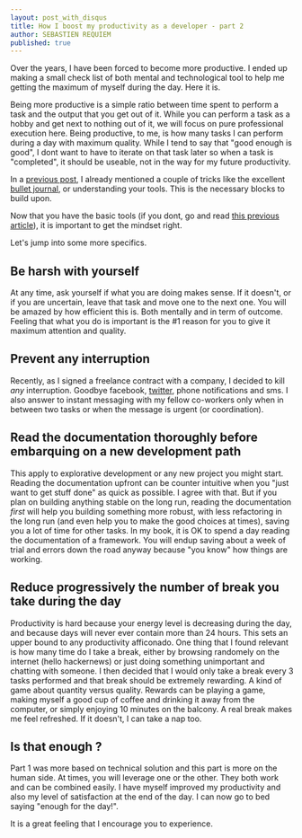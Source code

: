```yaml
---
layout: post_with_disqus
title: How I boost my productivity as a developer - part 2
author: SEBASTIEN REQUIEM
published: true
---
```


<p class="intro">Over the years, I have been forced to become more productive. I ended up making a small check list of both mental and technological tool to help me getting the maximum of myself during the day. Here it is.</p>

Being more productive is a simple ratio between time spent to perform a task and the output that you get out of it. While you can perform a task as a hobby and get next to nothing out of it, we will focus on pure professional execution here. Being productive, to me, is how many tasks I can perform during a day with maximum quality. While I tend to say that "good enough is good", I dont want to have to iterate on that task later so when a task is "completed", it should be useable, not in the way for my future productivity.

In a [previous post](http://sebastien.requiem.fr/2014/02/01/how-i-boost-my-productivity-as-a-developer.html), I already mentioned a couple of tricks like the excellent [bullet journal](http://bulletjournal.com), or understanding your tools. This is the necessary blocks to build upon.

Now that you have the basic tools (if you dont, go and read [this previous article](http://sebastien.requiem.fr/2014/02/01/how-i-boost-my-productivity-as-a-developer.html)), it is important to get the mindset right.

Let's jump into some more specifics.

## Be harsh with yourself ##

At any time, ask yourself if what you are doing makes sense. If it doesn't, or if you are uncertain, leave that task and move one to the next one. You will be amazed by how efficient this is. Both mentally and in term of outcome. Feeling that what you do is important is the #1 reason for you to give it maximum attention and quality.

## Prevent any interruption ##

Recently, as I signed a freelance contract with a company, I decided to kill _any_ interruption. Goodbye facebook, [twitter](http://twitter.com/kiddouk), phone notifications and sms. I also answer to instant messaging with my fellow co-workers only when in between two tasks or when the message is urgent (or coordination).

## Read the documentation thoroughly before embarquing on a new development path ##

This apply to explorative development or any new project you might start. Reading the documentation upfront can be counter intuitive when you "just want to get stuff done" as quick as possible. I agree with that. But if you plan on building anything stable on the long run, reading the documentation _first_ will help you building something more robust, with less refactoring in the long run (and even help you to make the good choices at times), saving you a lot of time for other tasks. In my book, it is OK to spend a day reading the documentation of a framework. You will endup saving about a week of trial and errors down the road anyway because "you know" how things are working.

## Reduce progressively the number of break you take during the day ##

Productivity is hard because your energy level is decreasing during the day, and because days will never ever contain more than 24 hours. This sets an upper bound to any productivity afficonado. One thing that I found relevant is how many time do I take a break, either by browsing randomely on the internet (hello hackernews) or just doing something unimportant and chatting with someone. I then decided that I would only take a break every 3 tasks performed and that break should be extremely rewarding. A kind of game about quantity versus quality. Rewards can be playing a game, making myself a good cup of coffee and drinking it away from the computer, or simply enjoying 10 minutes on the balcony. A real break makes me feel refreshed. If it doesn't, I can take a nap too.

## Is that enough ? ##

Part 1 was more based on technical solution and this part is more on the human side. At times, you will leverage one or the other. They both work and can be combined easily. I have myself improved my productivity and also my level of satisfaction at the end of the day. I can now go to bed saying "enough for the day!".

It is a great feeling that I encourage you to experience.


